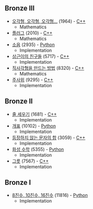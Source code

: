 ## Bronze III
* [오각형, 오각형, 오각형…](https://www.acmicpc.net/problem/1964) (1964) - [C++](https://github.com/nbsp1221/algorithm/blob/master/algorithm-challenges/baekjoon-online-judge/challenges/1000/1964.cpp)
  - Mathematics
* [플러그](https://www.acmicpc.net/problem/2010) (2010) - [C++](https://github.com/nbsp1221/algorithm/blob/master/algorithm-challenges/baekjoon-online-judge/challenges/2000/2010.cpp)
  - Mathematics
* [소음](https://www.acmicpc.net/problem/2935) (2935) - [Python](https://github.com/nbsp1221/algorithm/blob/master/algorithm-challenges/baekjoon-online-judge/challenges/2000/2935.py)
  - Implementation
* [상근이의 친구들](https://www.acmicpc.net/problem/5717) (5717) - [C++](https://github.com/nbsp1221/algorithm/blob/master/algorithm-challenges/baekjoon-online-judge/challenges/5000/5717.cpp)
  - Implementation
* [직사각형을 만드는 방법](https://www.acmicpc.net/problem/8320) (8320) - [C++](https://github.com/nbsp1221/algorithm/blob/master/algorithm-challenges/baekjoon-online-judge/challenges/8000/8320.cpp)
  - Mathematics
* [주사위](https://www.acmicpc.net/problem/9295) (9295) - [C++](https://github.com/nbsp1221/algorithm/blob/master/algorithm-challenges/baekjoon-online-judge/challenges/9000/9295.cpp)
  - Implementation
## Bronze II
* [줄 세우기](https://www.acmicpc.net/problem/1681) (1681) - [C++](https://github.com/nbsp1221/algorithm/blob/master/algorithm-challenges/baekjoon-online-judge/challenges/1000/1681.cpp)
  - Implementation
* [개표](https://www.acmicpc.net/problem/10102) (10102) - [Python](https://github.com/nbsp1221/algorithm/blob/master/algorithm-challenges/baekjoon-online-judge/challenges/10000/10102.py)
  - Implementation
* [등장하지 않는 문자의 합](https://www.acmicpc.net/problem/3059) (3059) - [C++](https://github.com/nbsp1221/algorithm/blob/master/algorithm-challenges/baekjoon-online-judge/challenges/3000/3059.cpp)
  - Implementation
* [화성 수학](https://www.acmicpc.net/problem/5355) (5355) - [Python](https://github.com/nbsp1221/algorithm/blob/master/algorithm-challenges/baekjoon-online-judge/challenges/5000/5355.py)
  - Implementation
* [그릇](https://www.acmicpc.net/problem/7567) (7567) - [C++](https://github.com/nbsp1221/algorithm/blob/master/algorithm-challenges/baekjoon-online-judge/challenges/7000/7567.cpp)
  - Implementation
## Bronze I
* [8진수, 10진수, 16진수](https://www.acmicpc.net/problem/11816) (11816) - [Python](https://github.com/nbsp1221/algorithm/blob/master/algorithm-challenges/baekjoon-online-judge/challenges/11000/11816.py)
  - Implementation